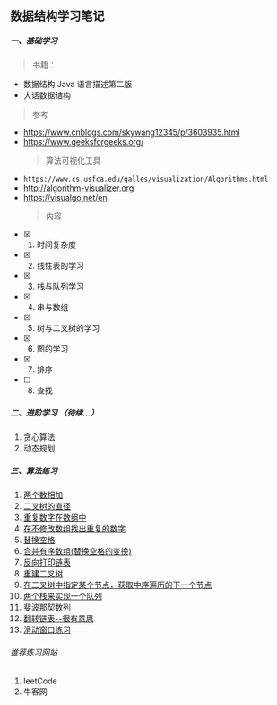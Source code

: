 ## 数据结构学习笔记

##### 一、基础学习

> 书籍：

- 数据结构 Java 语言描述第二版
- 大话数据结构

> 参考
- https://www.cnblogs.com/skywang12345/p/3603935.html
- https://www.geeksforgeeks.org/
  > 算法可视化工具
- `https://www.cs.usfca.edu/galles/visualization/Algorithms.html`
- http://algorithm-visualizer.org
- https://visualgo.net/en
  > 内容
- [x] 1. 时间复杂度
- [x] 2. 线性表的学习
- [x] 3. 栈与队列学习
- [x] 4. 串与数组
- [x] 5. 树与二叉树的学习
- [x] 6. 图的学习
- [x] 7. 排序
- [ ] 8. 查找

##### 二、进阶学习 （待续...）

1. 贪心算法
2. 动态规划

##### 三、算法练习

1. [两个数相加](src/main/java/org/hdj/AlgorithmPractice/LeetCode/algorithm/TwoSum.java)
2. [二叉树的直径](src/main/java/org/hdj/AlgorithmPractice/LeetCode/algorithm/BrinaryTree_543.java)
1. [重复数字在数组中](./src/main/java/org/hdj/AlgorithmPractice/SwordOffer/DuplicationInArray.java)
2. [在不修改数组找出重复的数字](./src/main/java/org/hdj/AlgorithmPractice/SwordOffer/DuplicationInArrayNotEdit.java)
3. [替换空格](./src/main/java/org/hdj/AlgorithmPractice/SwordOffer/ReplaceBlank.java)
4. [合并有序数组(替换空格的变换)](./src/main/java/org/hdj/AlgorithmPractice/SwordOffer/MergeSortArray.java)
5. [反向打印链表](./src/main/java/org/hdj/AlgorithmPractice/SwordOffer/PrintListInRevesedOrder.java)
6. [重建二叉树](./src/main/java/org/hdj/AlgorithmPractice/SwordOffer/CreateBinaryTreeByOrder.java)
7. [在二叉树中指定某个节点，获取中序遍历的下一个节点](./src/main/java/org/hdj/AlgorithmPractice/SwordOffer/GetNextNodeInOrder.java)
8. [两个栈来实现一个队列](./src/main/java/org/hdj/AlgorithmPractice/SwordOffer/TwoStackMockQueue.java)
9. [斐波那契数列](./src/main/java/org/hdj/AlgorithmPractice/SwordOffer/Fibonacci.java)
10. [翻转链表--很有意思](./src/main/java/org/hdj/AlgorithmPractice/SwordOffer/ReversePrint_06.java)
11. [滑动窗口练习](https://www.cnblogs.com/huansky/p/13488234.html)

###### 推荐练习网站

1. leetCode
3. 牛客网
